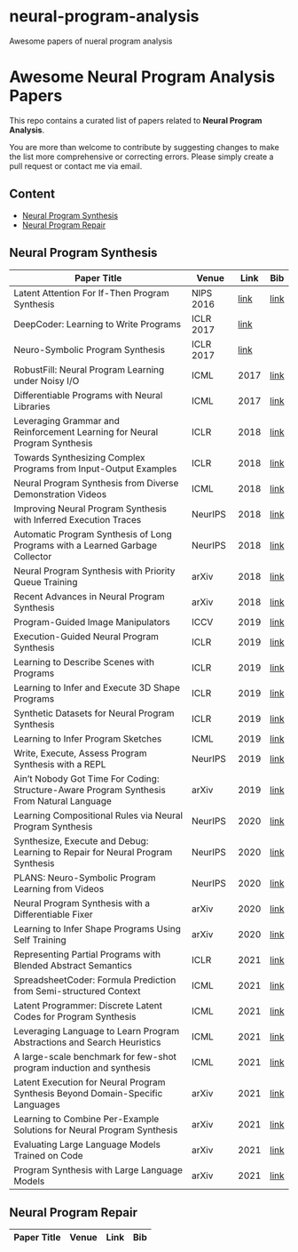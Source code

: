 # neural-program-analysis
Awesome papers of nueral program analysis 


# Awesome Neural Program Analysis Papers

This repo contains a curated list of papers related to <b>Neural Program Analysis</b>.

You are more than welcome to contribute by suggesting changes to make the list more comprehensive or correcting errors. Please simply create a pull request or contact me via email.

## Content
- [Neural Program Synthesis](#synthesis)
- [Neural Program Repair](#repair)

## <a name="synthesis"></a>Neural Program Synthesis

| Paper Title | Venue | Link | Bib | 
| ---- | ---- | ---- | ---- |
|Latent Attention For If-Then Program Synthesis|NIPS 2016|[link](https://proceedings.neurips.cc/paper/2016/hash/716e1b8c6cd17b771da77391355749f3-Abstract.html)|[link](https://arxiv.org/abs/1611.01867#:~:text=Export%20Bibtex-,Citation,-Bookmark) |
|DeepCoder: Learning to Write Programs|ICLR 2017|[link](https://arxiv.org/abs/1611.01989)| |
|Neuro-Symbolic Program Synthesis|ICLR 2017|[link](https://openreview.net/forum?id=rJ0JwFcex)| |
|RobustFill: Neural Program Learning under Noisy I/O|ICML|2017|[link](https://arxiv.org/abs/1703.07469)| |
|Differentiable Programs with Neural Libraries|ICML|2017|[link](https://arxiv.org/abs/1611.02109)| |
|Leveraging Grammar and Reinforcement Learning for Neural Program Synthesis|ICLR|2018|[link](https://arxiv.org/abs/1805.04276)| |
|Towards Synthesizing Complex Programs from Input-Output Examples|ICLR|2018|[link](https://arxiv.org/abs/1706.01284)| |
|Neural Program Synthesis from Diverse Demonstration Videos|ICML|2018|[link](http://proceedings.mlr.press/v80/sun18a.html)| |
|Improving Neural Program Synthesis with Inferred Execution Traces|NeurIPS|2018|[link](https://proceedings.neurips.cc/paper/2018/hash/7776e88b0c189539098176589250bcba-Abstract.html)| |
|Automatic Program Synthesis of Long Programs with a Learned Garbage Collector|NeurIPS|2018|[link](https://arxiv.org/abs/1809.04682)| |
|Neural Program Synthesis with Priority Queue Training|arXiv|2018|[link](https://arxiv.org/abs/1801.03526)| |
|Recent Advances in Neural Program Synthesis|arXiv|2018|[link](https://arxiv.org/abs/1802.02353)| |
|Program-Guided Image Manipulators|ICCV|2019|[link](https://arxiv.org/abs/1909.02116)| |
|Execution-Guided Neural Program Synthesis|ICLR|2019|[link](https://openreview.net/forum?id=H1gfOiAqYm)| |
|Learning to Describe Scenes with Programs|ICLR|2019|[link](https://openreview.net/forum?id=SyNPk2R9K7)| |
|Learning to Infer and Execute 3D Shape Programs|ICLR|2019|[link](https://openreview.net/forum?id=rylNH20qFQ)| |
|Synthetic Datasets for Neural Program Synthesis|ICLR|2019|[link](https://openreview.net/forum?id=ryeOSnAqYm)| |
|Learning to Infer Program Sketches|ICML|2019|[link](https://arxiv.org/abs/1902.06349)| |
|Write, Execute, Assess Program Synthesis with a REPL|NeurIPS|2019|[link](https://arxiv.org/abs/1906.04604)| |
|Ain’t Nobody Got Time For Coding: Structure-Aware Program Synthesis From Natural Language|arXiv|2019|[link](https://arxiv.org/pdf/1810.09717.pdf)| |
|Learning Compositional Rules via Neural Program Synthesis|NeurIPS|2020|[link](https://arxiv.org/abs/2003.05562)| |
|Synthesize, Execute and Debug: Learning to Repair for Neural Program Synthesis|NeurIPS|2020|[link](https://arxiv.org/abs/2007.08095)| |
|PLANS: Neuro-Symbolic Program Learning from Videos|NeurIPS|2020|[link](https://proceedings.neurips.cc/paper/2020/hash/fe131d7f5a6b38b23cc967316c13dae2-Abstract.html)| |
|Neural Program Synthesis with a Differentiable Fixer|arXiv|2020|[link](https://arxiv.org/abs/2006.10924)| |
|Learning to Infer Shape Programs Using Self Training|arXiv|2020|[link](https://arxiv.org/abs/2011.13045)| |
|Representing Partial Programs with Blended Abstract Semantics|ICLR|2021|[link](https://arxiv.org/abs/2012.12964)| |
|SpreadsheetCoder: Formula Prediction from Semi-structured Context|ICML|2021|[link](https://arxiv.org/abs/2106.15339)| |
|Latent Programmer: Discrete Latent Codes for Program Synthesis|ICML|2021|[link](https://arxiv.org/abs/2012.00377)| |
|Leveraging Language to Learn Program Abstractions and Search Heuristics|ICML|2021|[link](https://arxiv.org/abs/2106.11053)| |
|A large-scale benchmark for few-shot program induction and synthesis|ICML|2021|[link](http://proceedings.mlr.press/v139/alet21a/alet21a.pdf)| |
|Latent Execution for Neural Program Synthesis Beyond Domain-Specific Languages|arXiv|2021|[link](https://arxiv.org/abs/2107.00101)| |
|Learning to Combine Per-Example Solutions for Neural Program Synthesis|arXiv|2021|[link](https://arxiv.org/abs/2106.07175)| |
|Evaluating Large Language Models Trained on Code|arXiv|2021|[link](https://arxiv.org/abs/2107.03374)| |
|Program Synthesis with Large Language Models|arXiv|2021|[link](https://arxiv.org/abs/2108.07732)| |

## <a name="repair"></a>Neural Program Repair

| Paper Title | Venue | Link | Bib |
| ---- | ---- | ---- | ---- |
